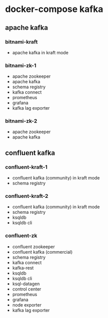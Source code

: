 # docker-compose kafka

## apache kafka

### bitnami-kraft

- apache kafka in kraft mode

### bitnami-zk-1

- apache zookeeper
- apache kafka
- schema registry
- kafka connect
- prometheus
- grafana
- kafka lag exporter

### bitnami-zk-2

- apache zookeeper
- apache kafka

## confluent kafka

### confluent-kraft-1

- confluent kafka (community) in kraft mode
- schema registry

### confluent-kraft-2

- confluent kafka (community) in kraft mode
- schema registry
- ksqldb
- ksqldb cli

### confluent-zk

- confluent zookeeper
- confluent kafka (commercial)
- schema registry
- kafka connect
- kafka-rest
- ksqldb
- ksqldb cli
- ksql-datagen
- control center
- prometheus
- grafana
- node exporter
- kafka lag exporter

